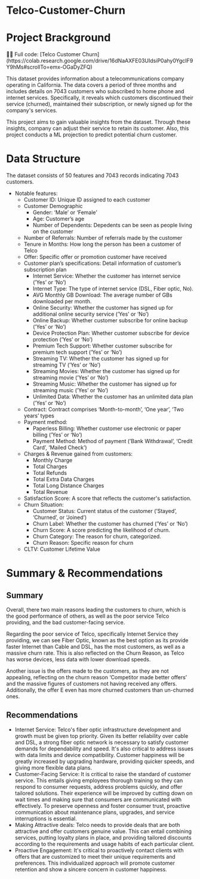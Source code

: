 # Telco-Customer-Churn
# Project Brackground

<aside>
🧑‍💻 Full code: [Telco Customer Churn](https://colab.research.google.com/drive/16dNaAXFE03UIdsiP0ahy0YgcIF9Y9hMs#scrollTo=emx-OGaDyZFQ)

</aside>

This dataset provides information about a telecommunications company operating in California. The data covers a period of three months and includes details on 7043 customers who subscribed to home phone and internet services. Specifically, it reveals which customers discontinued their service (churned), maintained their subscription, or newly signed up for the company's services.

This project aims to gain valuable insights from the dataset. Through these insights, company can adjust their service to retain its customer. Also, this project conducts a ML projection to predict potential churn customer.



# Data Structure

The dataset consists of 50 features and 7043 records indicating 7043 customers.

- Notable features:
    - Customer ID: Unique ID assigned to each customer
    - Customer Demographic
        - Gender: ‘Male’ or ‘Female’
        - Age: Customer’s age
        - Number of Dependents: Depedents can be seen as people living on the customer
    - Number of Referrals: Number of referrals made by the customer
    - Tenure in Months: How long the person has been a customer of Telco
    - Offer: Specific offer or promotion customer have received
    - Customer plan’s specifications: Detail information of customer’s subscription plan
        - Internet Service: Whether the customer has internet service (’Yes’ or ‘No’)
        - Internet Type: The type of internet service (DSL, Fiber optic, No).
        - AVG Monthly GB Download: The average number of GBs downloaded per month.
        - Online Security: Whether the customer has signed up for additional  online security service (’Yes’ or ‘No’)
        - Online Backup: Whether customer subscribe for online backup (’Yes’ or ‘No’)
        - Device Protection Plan: Whether customer subscribe for device protection (’Yes’ or ‘No’)
        - Premium Tech Support: Whether customer subscribe for premium tech support (’Yes’ or ‘No’)
        - Streaming TV: Whether the customer has signed up for streaming TV (’Yes’ or ‘No’)
        - Streaming Movies: Whether the customer has signed up for streaming movie (’Yes’ or ‘No’)
        - Streaming Music: Whether the customer has signed up for streaming music (’Yes’ or ‘No’)
        - Unlimited Data: Whether the customer has an unlimited data plan (’Yes’ or ‘No’)
    - Contract: Contract comprises ‘Month-to-month’, ‘One year’,  ‘Two years’ types
    - Payment method:
        - Paperless Billing: Whether customer use electronic or paper billing (’Yes’ or ‘No’)
        - Payment Method: Method of payment (’Bank Withdrawal’, ‘Credit Card’, ‘Mailed Check’)
    - Charges & Revenue gained from customers:
        - Monthly Charge
        - Total Charges
        - Total Refunds
        - Total Extra Data Charges
        - Total Long Distance Charges
        - Total Revenue
    - Satisfaction Score: A score that reflects the customer's satisfaction.
    - Churn Situation:
        - Customer Status: Current status of the customer (’Stayed’, ‘Churned’, or ‘Joined’)
        - Churn Label: Whether the customer has churned (’Yes’ or ‘No’)
        - Churn Score: A score predicting the likelihood of churn.
        - Churn Category: The reason for churn, categorized.
        - Churn Reason: Specific reason for churn
    - CLTV: Customer Lifetime Value


# Summary & Recommendations

## Summary


Overall, there two main reasons leading the customers to churn, which is the good performance of others, as well as the poor service Telco providing, and the bad customer-facing service.

Regarding the poor service of Telco, specifically Internet Service they providing, we can see Fiber Optic, known as the best option as its provide faster Internet than Cable and DSL, has the most customers, as well as a massive churn rate. This is also reflected on the Churn Reason, as Telco has worse devices, less data with lower download speeds.

Another issue is the offers made to the customers, as they are not appealing, reflecting on the churn reason ‘Competitor made better offers’ and the massive figures of customers not having received any offers. Additionally, the offer E even has more churned customers than un-churned ones.


## Recommendations

- Internet Service: Telco's fiber optic infrastructure development and growth must be given top priority. Given its better reliability over cable and DSL, a strong fiber optic network is necessary to satisfy customer demands for dependability and speed. It's also critical to address issues with data limits and device compatibility. Customer happiness will be greatly increased by upgrading hardware, providing quicker speeds, and giving more flexible data plans.
- Customer-Facing Service: It is critical to raise the standard of customer service. This entails giving employees thorough training so they can respond to consumer requests, address problems quickly, and offer tailored solutions. Their experience will be improved by cutting down on wait times and making sure that consumers are communicated with effectively. To preserve openness and foster consumer trust, proactive communication about maintenance plans, upgrades, and service interruptions is essential.
- Making Attractive deals: Telco needs to provide deals that are both attractive and offer customers genuine value. This can entail combining services, putting loyalty plans in place, and providing tailored discounts according to the requirements and usage habits of each particular client.
- Proactive Engagement: It's critical to proactively contact clients with offers that are customized to meet their unique requirements and preferences. This individualized approach will promote customer retention and show a sincere concern in customer happiness.

